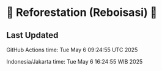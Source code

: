 
# 🌳 Reforestation (Reboisasi) 🌲

## Last Updated

GitHub Actions time: Tue May  6 09:24:55 UTC 2025

Indonesia/Jakarta time: Tue May  6 16:24:55 WIB 2025
